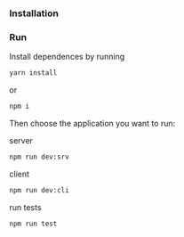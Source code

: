 ### Installation

### Run
Install dependences by running
```bash
yarn install
```
or 
```bash
npm i
```
Then choose the application you want to run:

server
```bash
npm run dev:srv
```

client
```bash
npm run dev:cli
```

run tests
```bash
npm run test
```
